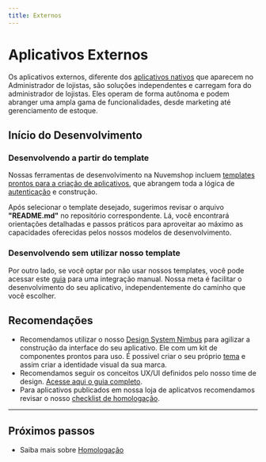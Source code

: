 ```yaml
---
title: Externos
---
```


# Aplicativos Externos

Os aplicativos externos, diferente dos [aplicativos nativos](./native.md) que aparecem no Administrador de lojistas, são soluções independentes e carregam fora do administrador de lojistas. Eles operam de forma autônoma e podem abranger uma ampla gama de funcionalidades, desde marketing até gerenciamento de estoque.

## Início do Desenvolvimento

### Desenvolvendo a partir do template

Nossas ferramentas de desenvolvimento na Nuvemshop incluem [templates prontos para a criação de aplicativos](../developer-tools/templates#tipos-de-template), que abrangem toda a lógica de [autenticação](../applications/overview#autenticando-seu-aplicativo) e construção.

Após selecionar o template desejado, sugerimos revisar o arquivo **"README.md"** no repositório correspondente. Lá, você encontrará orientações detalhadas e passos práticos para aproveitar ao máximo as capacidades oferecidas pelos nossos modelos de desenvolvimento.

### Desenvolvendo sem utilizar nosso template

Por outro lado, se você optar por não usar nossos templates, você pode acessar este [guia](./authentication.md) para uma integração manual. Nossa meta é facilitar o desenvolvimento do seu aplicativo, independentemente do caminho que você escolher.

## Recomendações

- Recomendamos utilizar o nosso [Design System Nimbus](../developer-tools/nimbus.md) para agilizar a construção da interface do seu aplicativo. Ele com um kit de componentes prontos para uso. É possivel criar o seu próprio [tema](https://nimbus.nuvemshop.com.br/documentation/resources/themes) e assim criar a identidade visual da sua marca.
- Recomendamos seguir os conceitos UX/UI definidos pelo nosso time de design. [Acesse aqui o guia completo](../design-guidelines/overview.md).
- Para aplicativos publicados em nossa loja de aplicatvos recomendamos revisar o nosso [checklist de homologação](../homologation/overview.md).

---

## Próximos passos

- Saiba mais sobre [Homologação](../homologation/overview.md)
